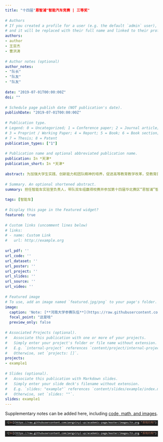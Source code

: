 ```yaml
---
title: "十四届"恩智浦"智能汽车竞赛 | 三等奖"

# Authors
# If you created a profile for a user (e.g. the default `admin` user), write the username (folder name) here 
# and it will be replaced with their full name and linked to their profile.
authors:
- author
- 王亚杰
- 曹洪涛

# Author notes (optional)
author_notes:
- "队长"
- "队友"
- "队友"

date: "2019-07-01T00:00:00Z"
doi: ""

# Schedule page publish date (NOT publication's date).
publishDate: "2019-07-01T00:00:00Z"

# Publication type.
# Legend: 0 = Uncategorized; 1 = Conference paper; 2 = Journal article;
# 3 = Preprint / Working Paper; 4 = Report; 5 = Book; 6 = Book section;
# 7 = Thesis; 8 = Patent
publication_types: ["1"]

# Publication name and optional abbreviated publication name.
publication: In *天津*
publication_short: In *天津*

abstract: 为加强大学生实践、创新能力和团队精神的培养，促进高等教育教学改革，受教育部高等教育司委托，由教育部高等学校自动化专业教学指导分委员会（以下简称自动化分教指委）主办全国大学生智能汽车竞赛。该竞赛是以智能汽车为研究对象的创意性科技竞赛，是面向全国大学生的一种具有探索性工程实践活动，是教育部倡导的大学生科技竞赛之一。该竞赛以“立足培养，重在参与，鼓励探索，追求卓越”为指导思想，旨在促进高等学校素质教育，培养大学生的综合知识运用能力、基本工程实践能力和创新意识，激发大学生从事科学研究与探索的兴趣和潜能，倡导理论联系实际、求真务实的学风和团队协作的人文精神，为优秀人才的脱颖而出创造条件。

# Summary. An optional shortened abstract.
summary: 担任智能车实验室负责人，带队双车组赢得校赛并参加第十四届华北赛区“恩智浦”智能汽车竞赛再次获奖。

tags: [智能车]

# Display this page in the Featured widget?
featured: true

# Custom links (uncomment lines below)
# links:
# - name: Custom Link
#   url: http://example.org

url_pdf: ''
url_code: ''
url_dataset: ''
url_poster: ''
url_project: ''
url_slides: ''
url_source: ''
url_video: ''

# Featured image
# To use, add an image named `featured.jpg/png` to your page's folder. 
image:
  caption: 'Note: [**河南大学参赛队伍**](https://raw.githubusercontent.com/pengxinyi-up/academic-page/master/images/2019robot.jpg)'
  focal_point: "这是啥"
  preview_only: false

# Associated Projects (optional).
#   Associate this publication with one or more of your projects.
#   Simply enter your project's folder or file name without extension.
#   E.g. `internal-project` references `content/project/internal-project/index.md`.
#   Otherwise, set `projects: []`.
projects:
- example1

# Slides (optional).
#   Associate this publication with Markdown slides.
#   Simply enter your slide deck's filename without extension.
#   E.g. `slides: "example"` references `content/slides/example/index.md`.
#   Otherwise, set `slides: ""`.
slides: example1
---
```


<!-- {{% callout note %}}
Click the *Cite* button above to demo the feature to enable visitors to import publication metadata into their reference management software.
{{% /callout %}}

{{% callout note %}}
Create your slides in Markdown - click the *Slides* button to check out the example.
{{% /callout %}} -->

Supplementary notes can be added here, including [code, math, and images](https://wowchemy.com/docs/writing-markdown-latex/).

![example](https://raw.githubusercontent.com/pengxinyi-up/academic-page/master/images/example.png "我的补充") 

![example](https://raw.githubusercontent.com/pengxinyi-up/academic-page/master/images/example.png "系统结构") 